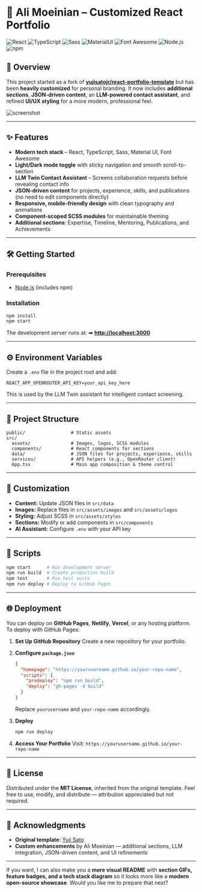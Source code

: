# 🚀 Ali Moeinian – Customized React Portfolio

![React](https://img.shields.io/badge/React-20232A?style=for-the-badge\&logo=react\&logoColor=61DAFB) ![TypeScript](https://img.shields.io/badge/typescript-%23007ACC.svg?style=for-the-badge\&logo=typescript\&logoColor=white) ![Sass](https://img.shields.io/badge/Sass-CC6699?style=for-the-badge\&logo=sass\&logoColor=white) ![MaterialUI](https://img.shields.io/badge/Material%20UI-007FFF?style=for-the-badge\&logo=mui\&logoColor=white) ![Font Awesome](https://img.shields.io/badge/Font%20Awesome-339AF0?style=for-the-badge\&logo=fontawesome\&logoColor=white) ![Node.js](https://img.shields.io/badge/Node%20js-339933?style=for-the-badge\&logo=nodedotjs\&logoColor=white) ![npm](https://img.shields.io/badge/npm-CB3837?style=for-the-badge\&logo=npm\&logoColor=white)

## 📌 Overview

This project started as a fork of **[yujisatojr/react-portfolio-template](https://github.com/yujisatojr/react-portfolio-template)** but has been **heavily customized** for personal branding.
It now includes **additional sections**, **JSON-driven content**, an **LLM-powered contact assistant**, and refined **UI/UX styling** for a more modern, professional feel.

![screenshot](./src/assets/images/screenshot.png)

---

## ✨ Features

* **Modern tech stack** – React, TypeScript, Sass, Material UI, Font Awesome
* **Light/Dark mode toggle** with sticky navigation and smooth scroll-to-section
* **LLM Twin Contact Assistant** – Screens collaboration requests before revealing contact info
* **JSON-driven content** for projects, experience, skills, and publications (no need to edit components directly)
* **Responsive, mobile-friendly design** with clean typography and animations
* **Component-scoped SCSS modules** for maintainable theming
* **Additional sections**: Expertise, Timeline, Mentoring, Publications, and Achievements

---

## 🛠 Getting Started

### Prerequisites

* [Node.js](https://nodejs.org/) (includes npm)

### Installation

```bash
npm install
npm start
```

The development server runs at:
➡ **[http://localhost:3000](http://localhost:3000)**

---

## ⚙ Environment Variables

Create a `.env` file in the project root and add:

```env
REACT_APP_OPENROUTER_API_KEY=your_api_key_here
```

This is used by the LLM Twin assistant for intelligent contact screening.

---

## 📂 Project Structure

```
public/                 # Static assets
src/
  assets/               # Images, logos, SCSS modules
  components/           # React components for sections
  data/                 # JSON files for projects, experience, skills
  services/             # API helpers (e.g., OpenRouter client)
  App.tsx               # Main app composition & theme control
```

---

## 🎨 Customization

* **Content:** Update JSON files in `src/data`
* **Images:** Replace files in `src/assets/images` and `src/assets/logos`
* **Styling:** Adjust SCSS in `src/assets/styles`
* **Sections:** Modify or add components in `src/components`
* **AI Assistant:** Configure `.env` with your API key

---

## 📜 Scripts

```bash
npm start      # Run development server
npm run build  # Create production build
npm test       # Run test suite
npm run deploy # Deploy to GitHub Pages
```

---

## 🌐 Deployment

You can deploy on **GitHub Pages**, **Netlify**, **Vercel**, or any hosting platform.
To deploy with GitHub Pages:

1. **Set Up GitHub Repository**
   Create a new repository for your portfolio.

2. **Configure `package.json`**

   ```json
   {
     "homepage": "https://yourusername.github.io/your-repo-name",
     "scripts": {
       "predeploy": "npm run build",
       "deploy": "gh-pages -d build"
     }
   }
   ```

   Replace `yourusername` and `your-repo-name` accordingly.

3. **Deploy**

   ```bash
   npm run deploy
   ```

4. **Access Your Portfolio**
   Visit: `https://yourusername.github.io/your-repo-name`

---

## 📄 License

Distributed under the **MIT License**, inherited from the original template.
Feel free to use, modify, and distribute — attribution appreciated but not required.

---

## 🙏 Acknowledgments

* **Original template**: [Yuji Sato](https://github.com/yujisatojr/react-portfolio-template)
* **Custom enhancements** by Ali Moeinian — additional sections, LLM integration, JSON-driven content, and UI refinements

---

If you want, I can also make you a **more visual README** with **section GIFs, feature badges, and a tech stack diagram** so it looks more like a **modern open-source showcase**.
Would you like me to prepare that next?
